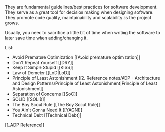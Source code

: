 They are fundamental guidelines/best practices for software development. They serve as a great tool for decision making when designing software. They promote code quality, maintainability and scalability as the project grows.

Usually, you need to sacrifice a little bit of time when writing the software to later save time when adding/changing it.

List:
- Avoid Premature Optimization [[Avoid premature optimization]]
- Don't Repeat Yourself [[DRY]]
- Keep It Simple Stupid [[KISS]]
- Law of Demeter [[LoD|LoD]]
- Principle of Least Astonishment [[2. Reference notes/ADP - Architecture and Design Patterns/Principle of Least Astonishment|Principle of Least Astonishment]]
- Separation of Concerns [[SoC]]
- SOLID [[SOLID]]
- The Boy Scout Rule [[The Boy Scout Rule]]
- You Ain't Gonna Need It [[YAGNI]]
- Technical Debt [[Technical Debt]]

[[_ADP Reference]]